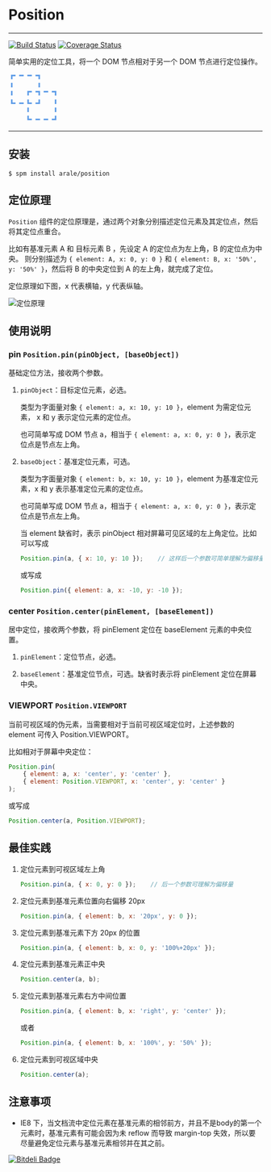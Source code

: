 # Position

---

[![Build Status](https://travis-ci.org/aralejs/position.png)](https://travis-ci.org/aralejs/position)
[![Coverage Status](https://coveralls.io/repos/aralejs/position/badge.png?branch=master)](https://coveralls.io/r/aralejs/position)

简单实用的定位工具，将一个 DOM 节点相对于另一个 DOM 节点进行定位操作。


<span style="font-size:100px;line-height:1;color:#619EE8;">⿻</span>

---

## 安装

```
$ spm install arale/position
```

## 定位原理

`Position` 组件的定位原理是，通过两个对象分别描述定位元素及其定位点，然后将其定位点重合。

比如有基准元素 A  和 目标元素 B ，先设定 A 的定位点为左上角，B 的定位点为中央。
则分别描述为 `{ element: A, x: 0, y: 0 }` 和 `{ element: B, x: '50%', y: '50%' }`，然后将 B 的中央定位到 A 的左上角，就完成了定位。

定位原理如下图，x 代表横轴，y 代表纵轴。

![定位原理](https://i.alipayobjects.com/e/201307/oOlV3bUVx.png)

## 使用说明

### pin `Position.pin(pinObject, [baseObject])`

基础定位方法，接收两个参数。

1. `pinObject`：目标定位元素，必选。

    类型为字面量对象 `{ element: a, x: 10, y: 10 }`，element 为需定位元素， x 和 y 表示定位元素的定位点。
    
    也可简单写成 DOM 节点 a，相当于 `{ element: a, x: 0, y: 0 }`，表示定位点是节点左上角。
    
2. `baseObject`：基准定位元素，可选。

    类型为字面量对象 `{ element: b, x: 10, y: 10 }`，element 为基准定位元素，x 和 y 表示基准定位元素的定位点。
    
    也可简单写成 DOM 节点 a，相当于 `{ element: a, x: 0, y: 0 }`，表示定位点是节点左上角。
    
    当 element 缺省时，表示 pinObject 相对屏幕可见区域的左上角定位。比如可以写成
        
    ```js
    Position.pin(a, { x: 10, y: 10 });    // 这样后一个参数可简单理解为偏移量
    ```
        
    或写成
        
    ```js
    Position.pin({ element: a, x: -10, y: -10 });
    ```


### center `Position.center(pinElement, [baseElement])`

居中定位，接收两个参数，将 pinElement 定位在 baseElement 元素的中央位置。

1. `pinElement`：定位节点，必选。

2. `baseElement`：基准定位节点，可选。缺省时表示将 pinElement 定位在屏幕中央。


### VIEWPORT `Position.VIEWPORT`

当前可视区域的伪元素，当需要相对于当前可视区域定位时，上述参数的 element 可传入 Position.VIEWPORT。

比如相对于屏幕中央定位：
    
```js
Position.pin(
    { element: a, x: 'center', y: 'center' }, 
    { element: Position.VIEWPORT, x: 'center', y: 'center' }
);
```
    
或写成

```js
Position.center(a, Position.VIEWPORT);
```


## 最佳实践

1. 定位元素到可视区域左上角

    ```js
    Position.pin(a, { x: 0, y: 0 });    // 后一个参数可理解为偏移量
    ```

2. 定位元素到基准元素位置向右偏移 20px

    ```js
    Position.pin(a, { element: b, x: '20px', y: 0 });
    ```

3. 定位元素到基准元素下方 20px 的位置

    ```js
    Position.pin(a, { element: b, x: 0, y: '100%+20px' });
    ```

4. 定位元素到基准元素正中央

    ```js
    Position.center(a, b);
    ```
    
5. 定位元素到基准元素右方中间位置
    
    ```js        
    Position.pin(a, { element: b, x: 'right', y: 'center' });
    ```

    或者
    
    ```js
    Position.pin(a, { element: b, x: '100%', y: '50%' });
    ```

6. 定位元素到可视区域中央

    ```js
    Position.center(a);
    ```


## 注意事项

 - IE8 下，当文档流中定位元素在基准元素的相邻前方，并且不是body的第一个元素时，基准元素有可能会因为未 reflow 而导致 margin-top 失效，所以要尽量避免定位元素与基准元素相邻并在其之前。



[![Bitdeli Badge](https://d2weczhvl823v0.cloudfront.net/aralejs/position/trend.png)](https://bitdeli.com/free "Bitdeli Badge")

